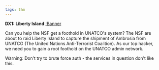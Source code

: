 ```yaml
---
tags: thm
---
```


**DX1: Liberty Island**
[!Banner](./src/uploads/libertyisland.png)


Can you help the NSF get a foothold in UNATCO's system?
The NSF are about to raid Liberty Island to capture the shipment of Ambrosia from UNATCO (The United Nations Anti-Terrorist Coalition). As our top hacker, we need you to gain a root foothold on the UNATCO admin network.

Warning: Don't try to brute force auth - the services in question don't like this.